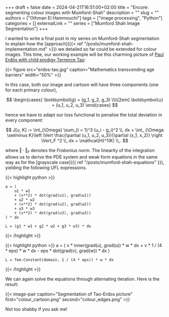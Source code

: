 +++ 
draft = false
date = 2024-04-21T16:51:00+02:00
title = "Encore: segmenting colour images with Mumford-Shah"
description = ""
slug = ""
authors = ["Othman El Hammouchi"]
tags = ["image processing", "Python"]
categories = []
externalLink = ""
series = ["Mumford Shah Image Segmentation"]
+++

I wanted to write a final post in my series on Mumford-Shah segmentation to explain how the [approach]({{< ref "/posts/mumford-shah-implementation.md" >}}) we detailed so far could be extended for colour images. This time, our working example will be this charming picture of [Paul Erdős with child prodigy Terrence Tao](https://www.reddit.com/r/math/comments/2ftoyi/paul_erd%C5%91s_and_terry_tao_in_1985_tt_was_10_when/):

{{< figure src="erdos-tao.jpg" caption="Mathematics transcending age barriers" width="50%" >}}

In this case, both our image and cartoon will have three components (one for each primary colour), 

$$
\begin{cases}
    \boldsymbol{g} = (g_1, g_2, g_3) \\\\[2em]
    \boldsymbol{u} = (u_1, u_2, u_3)
\end{cases}
$$

hence we have to adapt our loss functional to penalise the total deviation in every component:

$$
J[u, K] := \int_{\Omega} \sum_{i = 1}^3 (u_i - g_i)^2 \\, dx + \int_    {\Omega \setminus K}\left \Vert \frac{\partial (u_1, u_2, u_3)}{\partial (x_1, x_2)} \right \Vert_F ^2 \\, dx + \mathcal{H}^1(K) \\,.
$$

where $\Vert \cdot \Vert_F$ denotes the *Frobenius norm*. The linearity of the integration allows us to derive the PDE system and weak form equations in the same way as for the [grayscale case]({{ ref "/posts/mumford-shah-equations" }}), yielding the following UFL expressions.

{{< highlight python >}}

    a = (
        u1 * w1
        + (v**2) * dot(grad(u1), grad(w1))
        + u2 * w2
        + (v**2) * dot(grad(u2), grad(w2))
        + u3 * w3
        + (v**2) * dot(grad(u3), grad(w3))
    ) * dx

    L = (g1 * w1 + g2 * w2 + g3 * w3) * dx

{{< /highlight >}}

{{< highlight python >}}
    a = (
        v * inner(grad(u), grad(u)) * w * dx
        + v * 1 / (4 * eps) * w * dx
        - eps * dot(grad(v), grad(w)) * dx
    )

    L = fem.Constant(domain, 1 / (4 * eps)) * w * dx
{{< /highlight >}}

We can again solve the equations through alternating iteration. Here is the result:

{{< image-pair caption="Segmentation of Tao-Erdos picture" first="colour_cartoon.png" second="colour_edges.png" >}}

Not too shabby if you ask me!
